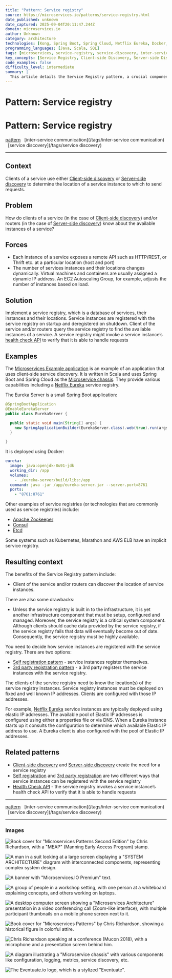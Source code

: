 ```yaml
---
title: "Pattern: Service registry"
source: https://microservices.io/patterns/service-registry.html
date_published: unknown
date_captured: 2025-09-04T20:11:47.244Z
domain: microservices.io
author: Unknown
category: architecture
technologies: [Kong, Spring Boot, Spring Cloud, Netflix Eureka, Docker, Apache Zookeeper, Consul, Etcd, Kubernetes, Marathon, AWS ELB, HTTP/REST, Thrift, AWS EC2 Autoscaling Group]
programming_languages: [Java, Scala, SQL]
tags: [microservices, service-registry, service-discovery, inter-service-communication, pattern, client-side-discovery, server-side-discovery, distributed-systems, spring-boot, docker]
key_concepts: [Service Registry, Client-side Discovery, Server-side Discovery, Microservice Architecture, Health Check API, Self Registration, 3rd Party Registration, Inter-service Communication]
code_examples: false
difficulty_level: intermediate
summary: |
  This article details the Service Registry pattern, a crucial component in microservice architectures for managing dynamic service instances. It explains how clients or routers use a service registry to locate available service instances, addressing the challenge of dynamically changing service locations. The article provides examples using Netflix Eureka, Spring Boot, and Docker, alongside other technologies like Apache Zookeeper and Consul. It also discusses the benefits and drawbacks of implementing a service registry, including the need for high availability, and introduces related patterns like Self Registration and 3rd Party Registration.
---
```

# Pattern: Service registry

# Pattern: Service registry

[pattern](/tags/pattern)   [inter-service communication](/tags/inter-service communication)   [service discovery](/tags/service discovery)    

---

## Context

Clients of a service use either [Client-side discovery](client-side-discovery.html) or [Server-side discovery](server-side-discovery.html) to determine the location of a service instance to which to send requests.

## Problem

How do clients of a service (in the case of [Client-side discovery](client-side-side-discovery.html)) and/or routers (in the case of [Server-side discovery](server-side-discovery.html)) know about the available instances of a service?

## Forces

*   Each instance of a service exposes a remote API such as HTTP/REST, or Thrift etc. at a particular location (host and port)
*   The number of services instances and their locations changes dynamically. Virtual machines and containers are usually assigned a dynamic IP address. An EC2 Autoscaling Group, for example, adjusts the number of instances based on load.

## Solution

Implement a service registry, which is a database of services, their instances and their locations. Service instances are registered with the service registry on startup and deregistered on shutdown. Client of the service and/or routers query the service registry to find the available instances of a service. A service registry might invoke a service instance’s [health check API](observability/health-check-api.html) to verify that it is able to handle requests

## Examples

The [Microservices Example application](https://github.com/cer/microservices-examples) is an example of an application that uses client-side service discovery. It is written in Scala and uses Spring Boot and Spring Cloud as the [Microservice chassis](microservice-chassis.html). They provide various capabilities including a [Netflix Eureka](https://github.com/Netflix/eureka/wiki/Eureka-at-a-glance) service registry.

The Eureka Server is a small Spring Boot application:

```java
@SpringBootApplication
@EnableEurekaServer
public class EurekaServer {

  public static void main(String[] args) {
    new SpringApplicationBuilder(EurekaServer.class).web(true).run(args);
  }

}
```

It is deployed using Docker:

```yaml
eureka:
  image: java:openjdk-8u91-jdk
  working_dir: /app
  volumes:
    - ./eureka-server/build/libs:/app
  command: java -jar /app/eureka-server.jar --server.port=8761
  ports:
    - "8761:8761"
```

Other examples of service registries (or technologies that are commonly used as service registries) include:

*   [Apache Zookeeper](http://zookeeper.apache.org)
*   [Consul](https://consul.io/)
*   [Etcd](https://github.com/coreos/etcd)

Some systems such as Kubernetes, Marathon and AWS ELB have an implicit service registry.

## Resulting context

The benefits of the Service Registry pattern include:

*   Client of the service and/or routers can discover the location of service instances.

There are also some drawbacks:

*   Unless the service registry is built in to the infrastructure, it is yet another infrastructure component that must be setup, configured and managed. Moreover, the service registry is a critical system component. Although clients should cache data provided by the service registry, if the service registry fails that data will eventually become out of date. Consequently, the service registry must be highly available.

You need to decide how service instances are registered with the service registry. There are two options:

*   [Self registration pattern](self-registration.html) - service instances register themselves.
*   [3rd party registration pattern](3rd-party-registration.html) - a 3rd party registers the service instances with the service registry.

The clients of the service registry need to know the location(s) of the service registry instances. Service registry instances must be deployed on fixed and well known IP addresses. Clients are configured with those IP addresses.

For example, [Netflix Eureka](https://github.com/Netflix/eureka/wiki/Configuring-Eureka-in-AWS-Cloud) service instances are typically deployed using elastic IP addresses. The available pool of Elastic IP addresses is configured using either a properties file or via DNS. When a Eureka instance starts up it consults the configuration to determine which available Elastic IP address to use. A Eureka client is also configured with the pool of Elastic IP addresses.

## Related patterns

*   [Client-side discovery](client-side-discovery.html) and [Server-side discovery](server-side-discovery.html) create the need for a service registry
*   [Self registration](self-registration.html) and [3rd party registration](3rd-party-registration.html) are two different ways that service instances can be registered with the service registry
*   [Health Check API](observability/health-check-api.html) - the service registry invokes a service instance’s health check API to verify that it is able to handle requests

---

[pattern](/tags/pattern)   [inter-service communication](/tags/inter-service communication)   [service discovery](/tags/service discovery)    

---

### Images

![Book cover for "Microservices Patterns Second Edition" by Chris Richardson, with a "MEAP" (Manning Early Access Program) stamp.](i/posts/mp2e-book-cover.png)

![A man in a suit looking at a large screen displaying a "SYSTEM ARCHITECTURE" diagram with interconnected components, representing complex system design.](i/posts/cxo-wondering.webp)

![A banner with "Microservices.IO Premium" text.](i/posts/premium-logo.png)

![A group of people in a workshop setting, with one person at a whiteboard explaining concepts, and others working on laptops.](i/workshop-kata_small.jpg)

![A desktop computer screen showing a "Microservices Architecture" presentation in a video conferencing call (Zoom-like interface), with multiple participant thumbnails on a mobile phone screen next to it.](i/posts/zoom-consulting.webp)

![Book cover for "Microservices Patterns" by Chris Richardson, showing a historical figure in colorful attire.](i/Microservices-Patterns-Cover-published.png)

![Chris Richardson speaking at a conference (Mucon 2018), with a microphone and a presentation screen behind him.](i/Chris_Speaking_Mucon_2018_a.jpg)

![A diagram illustrating a "Microservice chassis" with various components like configuration, logging, metrics, service discovery, etc.](i/patterns/microservice-template-and-chassis/Microservice_chassis.png)

![The Eventuate.io logo, which is a stylized "Eventuate".](https://eventuate.io/i/logo.gif)